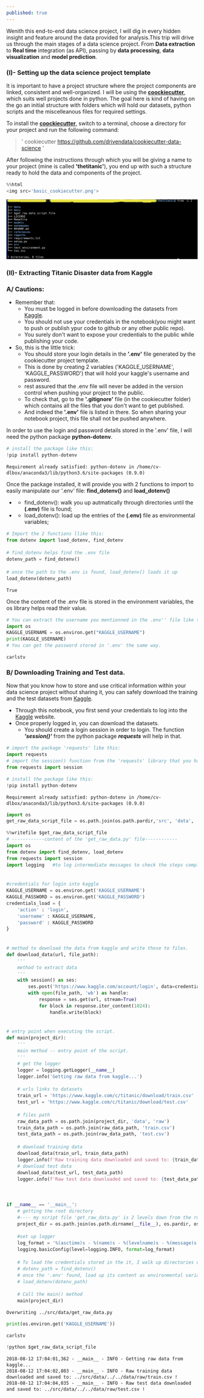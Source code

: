 ```yaml
---
published: true
---
```


Wenith this end-to-end data science project, I will dig in every hidden insight and feature around the data provided for analysis.This trip will drive us through the  main stages of a data science project. From **Data extraction** to **Real time** integration (as API), passing by **data processing**, **data visualization** and **model prediction**.

### (I)- Setting up the data science project template

It is important to have a project structure where the project components are linked, consistent and well-organized. 
I will be using the **[coockiecutter](https://drivendata.github.io/cookiecutter-data-science/#nothing-here-is-binding)**, which suits well projects done in python. The goal here is kind of having on the go an initial structure with folders which will hold our datasets, python scripts and the miscelleanous files for required settings.

To install the **[coockiecutter](https://drivendata.github.io/cookiecutter-data-science/#nothing-here-is-binding)**, switch to a terminal, choose a directory for your project and run the following command: 
> ' cookiecutter https://github.com/drivendata/cookiecutter-data-science '

After following the instructions through which you will be giving a name to your project (mine is called **'thetitanic'**), you end up with such a structure ready to hold the data and components of the project.


```python
%%html 
<img src='basic_cookiecutter.png'>
```


<img src='/images/basic_cookiecutter.png'>


### (II)- Extracting Titanic Disaster data from Kaggle

### A/ Cautions:

- Remember that:
   - You must be logged in before downloading the datasets from [Kaggle](http://kaggle.com).
    - You should not use your credentials in the notebook(you might want to push or publish ypur code to github or any other public repo). 
    - You surely don't want to expose your credentials to the public while publishing your code. 
- So, this is the little trick:
    - You should store your login details in the **'.env'** file generated by the cookiecutter project template.
    - This is done by creating 2 variables ('KAGGLE_USERNAME', 'KAGGLE_PASSWORD') that will hold your kaggle's username and password.
    - rest assured that the .env file will never be added in the version control when pushing your project to the public.
    - To check that, go to the **'.gitignore'** file (in the cookiecutter folder) which contains all the files that you don't want to get published.
    - And indeed the **'.env'** file is listed in there. So when sharing your notebook project, this file shall not be pushed anywhere.

 In order to use the login and password details stored in the '.env' file, I will need the python package **python-dotenv**.


```python
# install the package like this:
!pip install python-dotenv
```

    Requirement already satisfied: python-dotenv in /home/cv-dlbox/anaconda3/lib/python3.6/site-packages (0.9.0)


Once the package installed, it will provide you with 2 functions to import to easily  manipulate our '.env' file:  **find_dotenv()** and **load_dotenv()**
- * find_dotenv(): walk you up autmatically through directories until the **(.env)** file is found;
- * load_dotenv(): load up the entries of the **(.env)** file as environmental variables;


```python
# Import the 2 functions llike this:
from dotenv import load_dotenv, find_dotenv

# find_dotenv helps find the .env file
dotenv_path = find_dotenv()

# once the path to the .env is found, load_dotenv() loads it up
load_dotenv(dotenv_path)
```




    True



Once the content of the .env file is stored in the environment variables, the os library helps read their value.


```python
# You can extract the username you mentionned in the .env'' file like this: (
import os
KAGGLE_USERNAME = os.environ.get("KAGGLE_USERNAME")
print(KAGGLE_USERNAME)
# You can get the password stored in '.env' the same way. 
```

    carlstv


### B/ Downloading Training and Test data.

Now that you know how to store and use critical information within your data science project  without sharing it, you can safely download the training and the test datasets from [Kaggle](http://kaggle.com).
- Through this notebook, you first send your credentials to log into the [Kaggle](http://kaggle.com) website.
- Once properly logged in, you can download the datasets.
   * You should create a login session in order to login. The function ***'session()'*** from the python package ***requests*** will help in that. 


```python
# import the package 'requests' like this:
import requests
# import the session() function from the 'requests' library that you have just installed
from requests import session
```


```python
# install the package like this:
!pip install python-dotenv
```

    Requirement already satisfied: python-dotenv in /home/cv-dlbox/anaconda3/lib/python3.6/site-packages (0.9.0)



```python
import os
get_raw_data_script_file = os.path.join(os.path.pardir,'src', 'data', 'get_raw_data.py')
```


```python
%%writefile $get_raw_data_script_file
# ------------content of the 'get_raw_data.py' file------------
import os
from dotenv import find_dotenv, load_dotenv
from requests import session
import logging   #to log intermediate messages to check the steps completed


#credentials for login into kaggle
KAGGLE_USERNAME = os.environ.get('KAGGLE_USERNAME')
KAGGLE_PASSWORD = os.environ.get('KAGGLE_PASSWORD')
credentials_load = {
    'action' : 'login',
    'username' : KAGGLE_USERNAME,
    'password' : KAGGLE_PASSWORD
}


# method to download the data from kaggle and write those to files.
def download_data(url, file_path):
    '''
    method to extract data
    '''
    with session() as ses:
        ses.post('https://www.kaggle.com/account/login', data=credentials_load)
        with open(file_path, 'wb') as handle:
            response = ses.get(url, stream=True)
            for block in response.iter_content(1024):
                handle.write(block)
                
                
# entry point when executing the script.               
def main(project_dir):
    '''
    main method -- entry point of the script.
    '''
    # get the logger
    logger = logging.getLogger(__name__)
    logger.info('Getting raw data from kaggle...')
    
    # urls links to datasets
    train_url = 'https://www.kaggle.com/c/titanic/download/train.csv'
    test_url = 'https://www.kaggle.com/c/titanic/download/test.csv'
    
    # files path
    raw_data_path = os.path.join(project_dir, 'data', 'raw')
    train_data_path = os.path.join(raw_data_path, 'train.csv')
    test_data_path = os.path.join(raw_data_path, 'test.csv')    
    
    # download training data
    download_data(train_url, train_data_path)
    logger.info(f'Raw training data downloaded and saved to: {train_data_path} !')
    # download test data
    download_data(test_url, test_data_path)
    logger.info(f'Raw test data downloaded and saved to: {test_data_path} !')
    
    
    
if __name__ == '__main__':
    # getting the root directory
    #---- my script file 'get_raw_data.py' is 2 levels down from the root folder of our project 'thetitanic'
    project_dir = os.path.join(os.path.dirname(__file__), os.pardir, os.pardir) 
    
    #set up logger
    log_format = '%(asctime)s - %(name)s - %(levelname)s - %(message)s'
    logging.basicConfig(level=logging.INFO, format=log_format)
    
    # To load the credentials stored in the it, I walk up directories until I find the '.env' file.
    # dotenv_path = find_dotenv()
    # once the '.env' found, load up its content as environmental variables
    # load_dotenv(dotenv_path)    
    
    # Call the main() method
    main(project_dir)        
```

    Overwriting ../src/data/get_raw_data.py



```python
print(os.environ.get('KAGGLE_USERNAME'))
```

    carlstv



```python
!python $get_raw_data_script_file
```

    2018-08-12 17:04:01,362 - __main__ - INFO - Getting raw data from kaggle...
    2018-08-12 17:04:02,803 - __main__ - INFO - Raw training data downloaded and saved to: ../src/data/../../data/raw/train.csv !
    2018-08-12 17:04:04,035 - __main__ - INFO - Raw test data downloaded and saved to: ../src/data/../../data/raw/test.csv !
